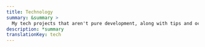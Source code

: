 ```yaml
---
title: Technology
summary: &summary >
  My tech projects that aren't pure development, along with tips and occasional news updates.
description: *summary
translationKey: tech
---
```

